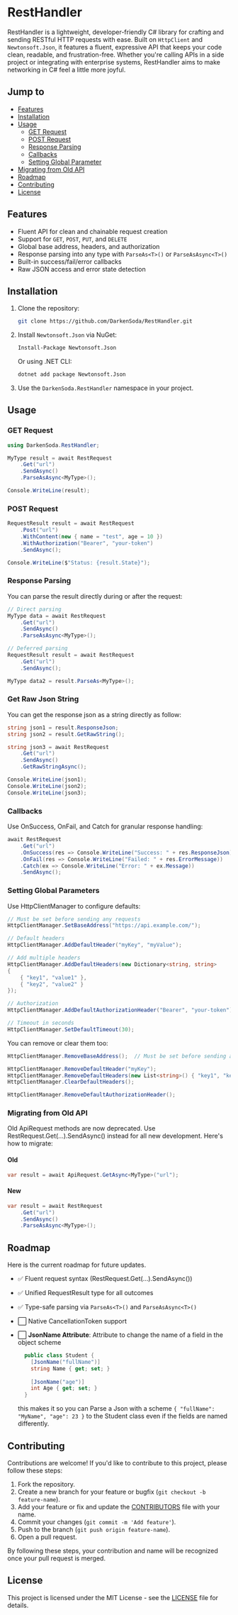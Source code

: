 # RestHandler

RestHandler is a lightweight, developer-friendly C# library for crafting and sending RESTful HTTP requests with ease. Built on `HttpClient` and `Newtonsoft.Json`, it features a fluent, expressive API that keeps your code clean, readable, and frustration-free. Whether you're calling APIs in a side project or integrating with enterprise systems, RestHandler aims to make networking in C# feel a little more joyful.

## Jump to

- [Features](#features)
- [Installation](#installation)
- [Usage](#usage)
  - [GET Request](#get-request)
  - [POST Request](#post-request)
  - [Response Parsing](#response-parsing)
  - [Callbacks](#callbacks)
  - [Setting Global Parameter](#setting-global-parameters)
- [Migrating from Old API](#migrating-from-old-api)
- [Roadmap](#roadmap)
- [Contributing](#contributing)
- [License](#license)

## Features

- Fluent API for clean and chainable request creation
- Support for `GET`, `POST`, `PUT`, and `DELETE`
- Global base address, headers, and authorization
- Response parsing into any type with `ParseAs<T>()` or `ParseAsAsync<T>()`
- Built-in success/fail/error callbacks
- Raw JSON access and error state detection

## Installation

1. Clone the repository:

    ```bash
    git clone https://github.com/DarkenSoda/RestHandler.git
    ```

2. Install `Newtonsoft.Json` via NuGet:

    ```bash
    Install-Package Newtonsoft.Json
    ```

    Or using .NET CLI:

    ```bash
    dotnet add package Newtonsoft.Json
    ```

3. Use the `DarkenSoda.RestHandler` namespace in your project.

## Usage

### GET Request

```csharp
using DarkenSoda.RestHandler;

MyType result = await RestRequest
    .Get("url")
    .SendAsync()
    .ParseAsAsync<MyType>();

Console.WriteLine(result);
```

### POST Request

```csharp
RequestResult result = await RestRequest
    .Post("url")
    .WithContent(new { name = "test", age = 10 })
    .WithAuthorization("Bearer", "your-token")
    .SendAsync();

Console.WriteLine($"Status: {result.State}");
```

### Response Parsing

You can parse the result directly during or after the request:

```csharp
// Direct parsing
MyType data = await RestRequest
    .Get("url")
    .SendAsync()
    .ParseAsAsync<MyType>();

// Deferred parsing
RequestResult result = await RestRequest
    .Get("url")
    .SendAsync();

MyType data2 = result.ParseAs<MyType>();
```

### Get Raw Json String

You can get the response json as a string directly as follow:

```csharp
string json1 = result.ResponseJson;
string json2 = result.GetRawString();

string json3 = await RestRequest
    .Get("url")
    .SendAsync()
    .GetRawStringAsync();

Console.WriteLine(json1);
Console.WriteLine(json2);
Console.WriteLine(json3);
```

### Callbacks

Use OnSuccess, OnFail, and Catch for granular response handling:

```csharp
await RestRequest
    .Get("url")
    .OnSuccess(res => Console.WriteLine("Success: " + res.ResponseJson))
    .OnFail(res => Console.WriteLine("Failed: " + res.ErrorMessage))
    .Catch(ex => Console.WriteLine("Error: " + ex.Message))
    .SendAsync();

```

### Setting Global Parameters

Use HttpClientManager to configure defaults:

```csharp
// Must be set before sending any requests
HttpClientManager.SetBaseAddress("https://api.example.com/");

// Default headers
HttpClientManager.AddDefaultHeader("myKey", "myValue");

// Add multiple headers
HttpClientManager.AddDefaultHeaders(new Dictionary<string, string>
{
    { "key1", "value1" },
    { "key2", "value2" }
});

// Authorization
HttpClientManager.AddDefaultAuthorizationHeader("Bearer", "your-token");

// Timeout in seconds
HttpClientManager.SetDefaultTimeout(30);
```

You can remove or clear them too:

```csharp
HttpClientManager.RemoveBaseAddress();  // Must be set before sending any requests

HttpClientManager.RemoveDefaultHeader("myKey");
HttpClientManager.RemoveDefaultHeaders(new List<string>() { "key1", "key2" });
HttpClientManager.ClearDefaultHeaders();

HttpClientManager.RemoveDefaultAuthorizationHeader();
```

### Migrating from Old API

Old ApiRequest methods are now deprecated. Use RestRequest.Get(...).SendAsync() instead for all new development. Here's how to migrate:

#### Old

```csharp
var result = await ApiRequest.GetAsync<MyType>("url");
```

#### New

```csharp
var result = await RestRequest
    .Get("url")
    .SendAsync()
    .ParseAsAsync<MyType>();
```

## Roadmap

Here is the current roadmap for future updates.

- ✅ Fluent request syntax (RestRequest.Get(...).SendAsync())
- ✅ Unified RequestResult type for all outcomes
- ✅ Type-safe parsing via `ParseAs<T>()` and `ParseAsAsync<T>()`
- ⬜ Native CancellationToken support
- ⬜ **JsonName Attribute**: Attribute to change the name of a field in the object scheme

  ```csharp
    public class Student {
      [JsonName("fullName")]
      string Name { get; set; }
      
      [JsonName("age")]
      int Age { get; set; }
    }
  ```

  this makes it so you can Parse a Json with a scheme `{ "fullName": "MyName", "age": 23 }` to the Student class even if the fields are named differently.

## Contributing

Contributions are welcome! If you'd like to contribute to this project, please follow these steps:

1. Fork the repository.
2. Create a new branch for your feature or bugfix (`git checkout -b feature-name`).
3. Add your feature or fix and update the [CONTRIBUTORS](CONTRIBUTORS) file with your name.
4. Commit your changes (`git commit -m 'Add feature'`).
5. Push to the branch (`git push origin feature-name`).
6. Open a pull request.

By following these steps, your contribution and name will be recognized once your pull request is merged.

## License

This project is licensed under the MIT License - see the [LICENSE](LICENSE) file for details.

